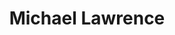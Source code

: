 ---
# Display name
title: Michael Lawrence

# Is this the primary user of the site?
superuser: FALSE # true or false

# Role/position
role: Roche / Genentech

social:
- icon: linkedin
  icon_pack: fab
  link: https://www.linkedin.com/in/michael-lawrence-74a9b482
#- icon: github
#  icon_pack: fab
#  link: https://github.com/epijim
#- icon: link
#  icon_pack: fab
#  link: https://github.com/epijim

# Enter email to display Gravatar (if Gravatar enabled in Config)
email: 'michafla@gene.com'

# Highlight the author in author lists? (true/false)
highlight_name: false

# Organizational groups that you belong to (for People widget)
#   Set this to `[]` or comment out if you are not using People widget.
user_groups:
- Organising Committee
---